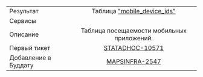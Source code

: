 | | |
|:------------- |:-------------:|
| Результат | Таблица ["mobile_device_ids"](https://yt.yandex-team.ru/hahn/navigation?path=//home/maps/analytics/legacy/nile/statadhoc-10571-mobile-device-ids)|
| Сервисы |  |
| Описание | Таблица посещаемости мобильных приложений. |
| Первый тикет | [STATADHOC-10571](https://st.yandex-team.ru/STATADHOC-10571) |
| Добавление в Буддату | [MAPSINFRA-2547](https://st.yandex-team.ru/MAPSINFRA-2547)

